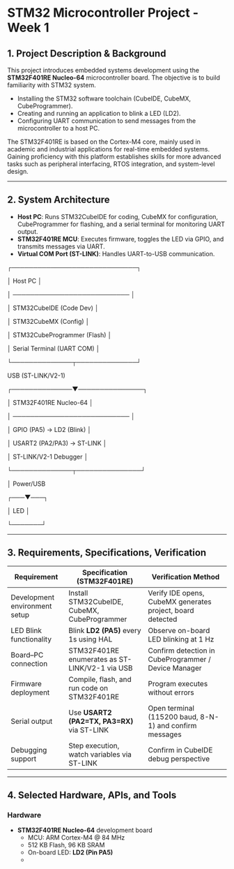 # STM32 Microcontroller Project - Week 1

## 1. Project Description & Background
This project introduces embedded systems development using the **STM32F401RE Nucleo-64** microcontroller board. The objective is to build familiarity with STM32 system.

- Installing the STM32 software toolchain (CubeIDE, CubeMX, CubeProgrammer).
- Creating and running an application to blink a LED (LD2).
- Configuring UART communication to send messages from the microcontroller to a host PC.

The STM32F401RE is based on the Cortex-M4 core, mainly used in academic and industrial applications for real-time embedded systems. Gaining proficiency with this platform establishes skills for more advanced tasks such as peripheral interfacing, RTOS integration, and system-level design.

---

## 2. System Architecture

- **Host PC**: Runs STM32CubeIDE for coding, CubeMX for configuration, CubeProgrammer for flashing, and a serial terminal for monitoring UART output.
- **STM32F401RE MCU**: Executes firmware, toggles the LED via GPIO, and transmits messages via UART.
- **Virtual COM Port (ST-LINK)**: Handles UART-to-USB communication.

┌─────────────────────────────┐

│ Host PC                     │

│ ─────────────────────────── │

│ STM32CubeIDE (Code Dev)     │

│ STM32CubeMX (Config)        │

│ STM32CubeProgrammer (Flash) │

│ Serial Terminal (UART COM)  │

└──────────────┬──────────────┘

  USB (ST-LINK/V2-1)
  
┌──────────────▼───────────────┐

│ STM32F401RE Nucleo-64        │

│ ───────────────────────────  │

│ GPIO (PA5) → LD2 (Blink)     │

│ USART2 (PA2/PA3) → ST-LINK   │

│ ST-LINK/V2-1 Debugger        │

└──────────────┬───────────────┘

│ Power/USB

┌───▼───┐

│ LED   │

└───────┘


---

## 3. Requirements, Specifications, Verification

| **Requirement**               | **Specification (STM32F401RE)**               | **Verification Method**                                      |
|-------------------------------|-----------------------------------------------|--------------------------------------------------------------|
| Development environment setup | Install STM32CubeIDE, CubeMX, CubeProgrammer  | Verify IDE opens, CubeMX generates project, board detected   |
| LED Blink functionality       | Blink **LD2 (PA5)** every 1s using HAL        | Observe on-board LED blinking at 1 Hz                        |
| Board–PC connection           | STM32F401RE enumerates as ST-LINK/V2-1 via USB| Confirm detection in CubeProgrammer / Device Manager         |
| Firmware deployment           | Compile, flash, and run code on STM32F401RE   | Program executes without errors                              |
| Serial output                 | Use **USART2 (PA2=TX, PA3=RX)** via ST-LINK   | Open terminal (115200 baud, 8-N-1) and confirm messages      |
| Debugging support             | Step execution, watch variables via ST-LINK   | Confirm in CubeIDE debug perspective                         |

---

## 4. Selected Hardware, APIs, and Tools

### Hardware
- **STM32F401RE Nucleo-64** development board
  - MCU: ARM Cortex-M4 @ 84 MHz
  - 512 KB Flash, 96 KB SRAM
  - On-board LED: **LD2 (Pin PA5)**
  -
